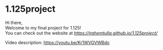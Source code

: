 # 1.125project
Hi there, 
<br>
Welcome to my final project for 1.125!
<br>
You can check out the website at *https://jrahemtulla.github.io/1.125project/*
<br>

Video description: https://youtu.be/Kr1WVGVWBdo
